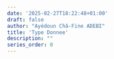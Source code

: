```yaml
---
date: '2025-02-27T18:22:48+01:00'
draft: false
author: "Ayédoun Châ-Fine ADEBI"
title: 'Type Donnee'
description: ""
series_order: 0
---
```

